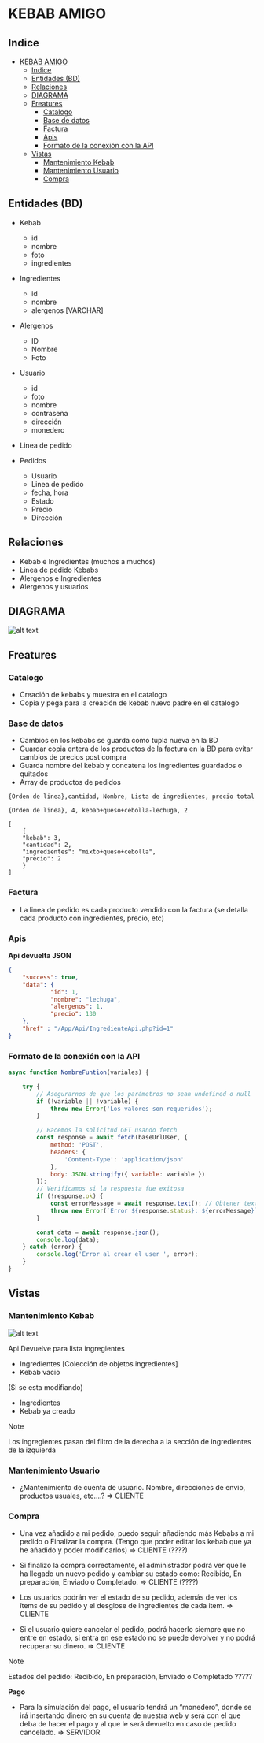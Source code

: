 # KEBAB AMIGO

## Indice

- [KEBAB AMIGO](#kebab-amigo)
  - [Indice](#indice)
  - [Entidades (BD)](#entidades-bd)
  - [Relaciones](#relaciones)
  - [DIAGRAMA](#diagrama)
  - [Freatures](#freatures)
    - [Catalogo](#catalogo)
    - [Base de datos](#base-de-datos)
    - [Factura](#factura)
    - [Apis](#apis)
    - [Formato de la conexión con la API](#formato-de-la-conexión-con-la-api)
  - [Vistas](#vistas)
    - [Mantenimiento Kebab](#mantenimiento-kebab)
    - [Mantenimiento Usuario](#mantenimiento-usuario)
    - [Compra](#compra)

## Entidades (BD)

- Kebab
  - id
  - nombre
  - foto
  - ingredientes

- Ingredientes
  - id
  - nombre
  - alergenos [VARCHAR]

- Alergenos
  - ID
  - Nombre
  - Foto

- Usuario
  - id
  - foto
  - nombre
  - contraseña
  - dirección
  - monedero

- Linea de pedido

- Pedidos
  - Usuario
  - Linea de pedido
  - fecha, hora
  - Estado
  - Precio
  - Dirección

## Relaciones

- Kebab e Ingredientes (muchos a muchos)
-  Linea de pedido Kebabs 
- Alergenos e Ingredientes
- Alergenos y usuarios


## DIAGRAMA

![alt text](assets/img/data-base.png)

## Freatures

### Catalogo
- Creación de kebabs y muestra en el catalogo
- Copia y pega para la creación de kebab nuevo padre en el catalogo

### Base de datos

- Cambios en los kebabs se guarda como tupla nueva en la BD
- Guardar copia entera de los productos de la factura en la BD para evitar cambios de precios post compra
- Guarda nombre del kebab y concatena los ingredientes guardados o quitados 
- Array de productos de pedidos
  
```
{Orden de linea},cantidad, Nombre, Lista de ingredientes, precio total
```
```
{Orden de linea}, 4, kebab+queso+cebolla-lechuga, 2
```
```
[
	{
	"kebab": 3,
	"cantidad": 2,
	"ingredientes": "mixto+queso+cebolla",
	"precio": 2
	}
]
```




### Factura
- La linea de pedido es cada producto vendido con la factura (se detalla cada producto con ingredientes, precio, etc)

### Apis

**Api devuelta JSON**

```json
{
    "success": true, 
    "data": {
            "id": 1, 
            "nombre": "lechuga", 
            "alergenos": 1, 
            "precio": 130
    }, 
    "href" : "/App/Api/IngredienteApi.php?id=1"
}

```

### Formato de la conexión con la API
```js
async function NombreFuntion(variales) {

    try {
        // Asegurarnos de que los parámetros no sean undefined o null
        if (!variable || !variable) {
            throw new Error('Los valores son requeridos');
        }

        // Hacemos la solicitud GET usando fetch
        const response = await fetch(baseUrlUser, {
            method: 'POST',
            headers: {
                'Content-Type': 'application/json'
            },
            body: JSON.stringify({ variable: variable })
        }); 
        // Verificamos si la respuesta fue exitosa
        if (!response.ok) {
            const errorMessage = await response.text(); // Obtener texto de la respuesta si hay error
            throw new Error(`Error ${response.status}: ${errorMessage}`);
        }

        const data = await response.json();
        console.log(data);
    } catch (error) {
        console.log('Error al crear el user ', error);
    }
}

```

## Vistas

### Mantenimiento Kebab

![alt text](assets/img/mantenimiento_kebab.png)

Api Devuelve para lista ingregientes
- Ingredientes [Colección de objetos ingredientes]
- Kebab vacio
  
(Si se esta modifiando)
- Ingredientes 
- Kebab ya creado

>[!NOTE]
> Los ingregientes pasan del filtro de la derecha a la sección de ingredientes de la izquierda

### Mantenimiento Usuario
- ¿Mantenimiento de cuenta de usuario. Nombre, direcciones de envio, productos
usuales, etc….? => CLIENTE

### Compra

- Una vez añadido a mi pedido, puedo seguir añadiendo más Kebabs a mi pedido o
Finalizar la compra. (Tengo que poder editar los kebab que ya he añadido y poder
modificarlos) => CLIENTE (????)

- Si finalizo la compra correctamente, el administrador podrá ver que le ha llegado un
nuevo pedido y cambiar su estado como: Recibido, En preparación, Enviado o
Completado. => CLIENTE (????)

- Los usuarios podrán ver el estado de su pedido, además de ver los ítems de su pedido
y el desglose de ingredientes de cada item. => CLIENTE

- Si el usuario quiere cancelar el pedido, podrá hacerlo siempre que no entre en estado, si entra en ese estado no se puede devolver y no podrá
recuperar su dinero. => CLIENTE

>[!NOTE]
> Estados del pedido: Recibido, En preparación, Enviado o Completado ?????

**Pago**

- Para la simulación del pago, el usuario tendrá un “monedero”, donde se irá insertando
dinero en su cuenta de nuestra web y será con el que deba de hacer el pago y al que le
será devuelto en caso de pedido cancelado. => SERVIDOR


